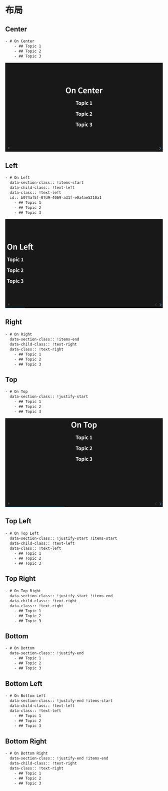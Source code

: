# 布局

## Center

```
- # On Center
	- ## Topic 1
	- ## Topic 2
	- ## Topic 3
```

![](../assets/screenshot/layout/center.png)

## Left

```
- # On Left
  data-section-class:: !items-start
  data-child-class:: !text-left
  data-class:: !text-left
  id:: b074af5f-07d9-4069-a31f-e0a4ae5210a1
	- ## Topic 1
	- ## Topic 2
	- ## Topic 3
```

![](../assets/screenshot/layout/left.png)

## Right

```
- # On Right
  data-section-class:: !items-end
  data-child-class:: !text-right
  data-class:: !text-right
	- ## Topic 1
	- ## Topic 2
	- ## Topic 3
```

## Top

```
- # On Top
  data-section-class:: !justify-start
	- ## Topic 1
	- ## Topic 2
	- ## Topic 3
```

![](../assets/screenshot/layout/top.png)

## Top Left

```
- # On Top Left
  data-section-class:: !justify-start !items-start
  data-child-class:: !text-left
  data-class:: !text-left
	- ## Topic 1
	- ## Topic 2
	- ## Topic 3
```

## Top Right

```
- # On Top Right
  data-section-class:: !justify-start !items-end
  data-child-class:: !text-right
  data-class:: !text-right
	- ## Topic 1
	- ## Topic 2
	- ## Topic 3
```

## Bottom

```
- # On Bottom
  data-section-class:: !justify-end
	- ## Topic 1
	- ## Topic 2
	- ## Topic 3
```

## Bottom Left

```
- # On Bottom Left
  data-section-class:: !justify-end !items-start
  data-child-class:: !text-left
  data-class:: !text-left
	- ## Topic 1
	- ## Topic 2
	- ## Topic 3
```

## Bottom Right

```
- # On Bottom Right
  data-section-class:: !justify-end !items-end
  data-child-class:: !text-right
  data-class:: !text-right
	- ## Topic 1
	- ## Topic 2
	- ## Topic 3
```

